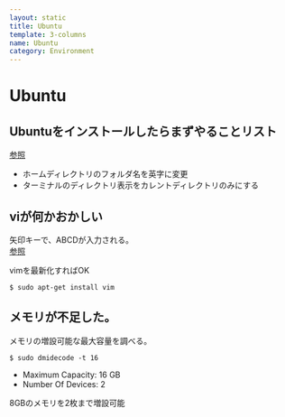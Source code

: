 ```yaml
---
layout: static
title: Ubuntu
template: 3-columns
name: Ubuntu
category: Environment
---
```


# Ubuntu

## Ubuntuをインストールしたらまずやることリスト

[参照](https://www.iandprogram.net/entry/2015/09/11/181208)
- ホームディレクトリのフォルダ名を英字に変更
- ターミナルのディレクトリ表示をカレントディレクトリのみにする

## viが何かおかしい

矢印キーで、ABCDが入力される。  
[参照](https://did2memo.net/2015/12/23/ubuntu-vim-install/)

vimを最新化すればOK
```
$ sudo apt-get install vim
```

## メモリが不足した。
メモリの増設可能な最大容量を調べる。
```
$ sudo dmidecode -t 16
```
- Maximum Capacity: 16 GB
- Number Of Devices: 2

8GBのメモリを2枚まで増設可能
